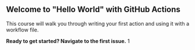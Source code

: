 ## Welcome to "Hello World" with GitHub Actions

This course will walk you through writing your first action and using it with a workflow file. 

**Ready to get started? Navigate to the first issue.**
1